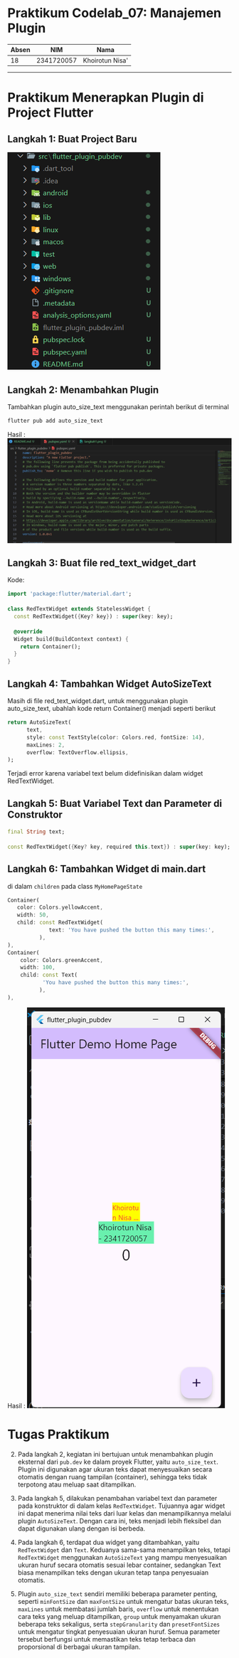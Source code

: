 # Praktikum Codelab_07: Manajemen Plugin

| Absen | NIM        | Nama            |
|-------|------------|-----------------|
| 18    | 2341720057 | Khoirotun Nisa' |

---

# Praktikum Menerapkan Plugin di Project Flutter

## Langkah 1: Buat Project Baru
![Langkah 1](./img/langkah1.png)

## Langkah 2: Menambahkan Plugin
Tambahkan plugin auto_size_text menggunakan perintah berikut di terminal
```dart
flutter pub add auto_size_text
```
Hasil :
![Langkah 1](./img/langkah2.png)

## Langkah 3: Buat file red_text_widget_dart
Kode:
```dart
import 'package:flutter/material.dart';

class RedTextWidget extends StatelessWidget {
  const RedTextWidget({Key? key}) : super(key: key);

  @override
  Widget build(BuildContext context) {
    return Container();
  }
}
```

## Langkah 4: Tambahkan Widget AutoSizeText
Masih di file red_text_widget.dart, untuk menggunakan plugin auto_size_text, ubahlah kode return Container() menjadi seperti berikut
```dart
return AutoSizeText(
      text,
      style: const TextStyle(color: Colors.red, fontSize: 14),
      maxLines: 2,
      overflow: TextOverflow.ellipsis,
);
```

Terjadi error karena variabel text belum didefinisikan dalam widget RedTextWidget.

## Langkah 5: Buat Variabel Text dan Parameter di Construktor  
```dart
final String text;

const RedTextWidget({Key? key, required this.text}) : super(key: key);
```

## Langkah 6: Tambahkan Widget di main.dart
di dalam `children` pada class `MyHomePageState`
```dart
Container(
   color: Colors.yellowAccent,
   width: 50,
   child: const RedTextWidget(
             text: 'You have pushed the button this many times:',
          ),
),
Container(
    color: Colors.greenAccent,
    width: 100,
    child: const Text(
           'You have pushed the button this many times:',
          ),
),
```
Hasil :
![Langkah 1](./img/hasil.png)


# Tugas Praktikum

2. Pada langkah 2, kegiatan ini bertujuan untuk menambahkan plugin eksternal dari `pub.dev` ke dalam proyek Flutter, yaitu `auto_size_text`. Plugin ini digunakan agar ukuran teks dapat menyesuaikan secara otomatis dengan ruang tampilan (container), sehingga teks tidak terpotong atau meluap saat ditampilkan.

3. Pada langkah 5, dilakukan penambahan variabel text dan parameter pada konstruktor di dalam kelas `RedTextWidget`. Tujuannya agar widget ini dapat menerima nilai teks dari luar kelas dan menampilkannya melalui plugin `AutoSizeText`. Dengan cara ini, teks menjadi lebih fleksibel dan dapat digunakan ulang dengan isi berbeda.

4. Pada langkah 6, terdapat dua widget yang ditambahkan, yaitu `RedTextWidget` dan `Text`. Keduanya sama-sama menampilkan teks, tetapi `RedTextWidget` menggunakan `AutoSizeText` yang mampu menyesuaikan ukuran huruf secara otomatis sesuai lebar container, sedangkan Text biasa menampilkan teks dengan ukuran tetap tanpa penyesuaian otomatis.

5. Plugin `auto_size_text` sendiri memiliki beberapa parameter penting, seperti `minFontSize` dan `maxFontSize` untuk mengatur batas ukuran teks, `maxLines` untuk membatasi jumlah baris, `overflow` untuk menentukan cara teks yang meluap ditampilkan, `group` untuk menyamakan ukuran beberapa teks sekaligus, serta `stepGranularity` dan `presetFontSizes` untuk mengatur tingkat penyesuaian ukuran huruf. Semua parameter tersebut berfungsi untuk memastikan teks tetap terbaca dan proporsional di berbagai ukuran tampilan.
